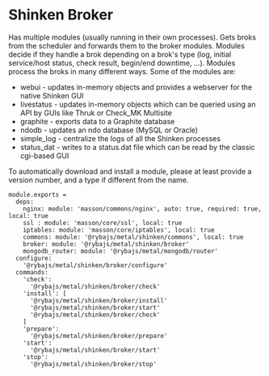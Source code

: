 
# Shinken Broker

Has multiple modules (usually running in their own processes). Gets broks from
the scheduler and forwards them to the broker modules.
Modules decide if they handle a brok depending on a brok's type
(log, initial service/host status, check result, begin/end downtime, ...).
Modules process the broks in many different ways.
Some of the modules are:

* webui - updates in-memory objects and provides a webserver for the native Shinken GUI
* livestatus - updates in-memory objects which can be queried using an API by GUIs like Thruk or Check_MK Multisite
* graphite - exports data to a Graphite database
* ndodb - updates an ndo database (MySQL or Oracle)
* simple_log - centralize the logs of all the Shinken processes
* status_dat - writes to a status.dat file which can be read by the classic cgi-based GUI

To automatically download and install a module, please at least provide a version number,
and a type if different from the name.

    module.exports =
      deps:
        nginx: module: 'masson/commons/nginx', auto: true, required: true, local: true
        ssl : module: 'masson/core/ssl', local: true
        iptables: module: 'masson/core/iptables', local: true
        commons: module: '@rybajs/metal/shinken/commons', local: true
        broker: module: '@rybajs/metal/shinken/broker'
        mongodb_router: module: '@rybajs/metal/mongodb/router'
      configure:
        '@rybajs/metal/shinken/broker/configure'
      commands:
        'check':
          '@rybajs/metal/shinken/broker/check'
        'install': [
          '@rybajs/metal/shinken/broker/install'
          '@rybajs/metal/shinken/broker/start'
          '@rybajs/metal/shinken/broker/check'
        ]
        'prepare':
          '@rybajs/metal/shinken/broker/prepare'
        'start':
          '@rybajs/metal/shinken/broker/start'
        'stop':
          '@rybajs/metal/shinken/broker/stop'
